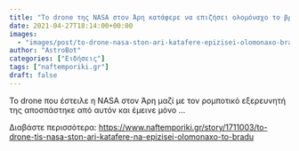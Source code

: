 ```yaml
---
title: "Το drone της NASA στον Άρη κατάφερε να επιζήσει ολομόναχο το βράδυ"
date: 2021-04-27T18:14:00+00:00
images:
  - "images/post/to-drone-nasa-ston-ari-katafere-epizisei-olomonaxo-bradu.jpg"
author: "AstroBot"
categories: ["Ειδήσεις"]
tags: ["naftemporiki.gr"]
draft: false
---
```


Το drone που έστειλε η NASA στον Άρη μαζί με τον ρομποτικό εξερευνητή της αποσπάστηκε από αυτόν και έμεινε μόνο ...

Διαβάστε περισσότερα: https://www.naftemporiki.gr/story/1711003/to-drone-tis-nasa-ston-ari-katafere-na-epizisei-olomonaxo-to-bradu
